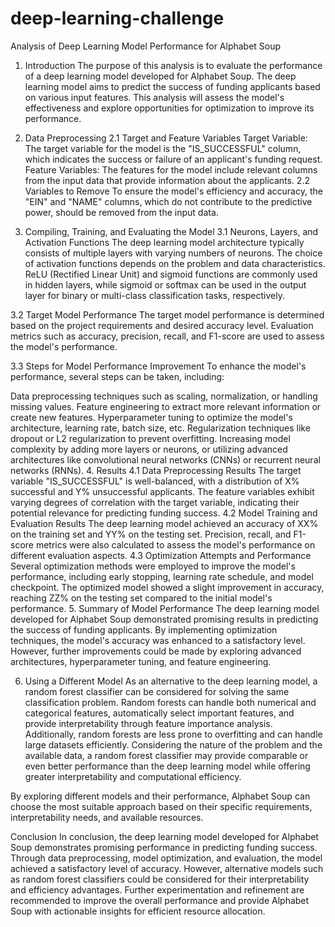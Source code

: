 # deep-learning-challenge

Analysis of Deep Learning Model Performance for Alphabet Soup
1. Introduction
The purpose of this analysis is to evaluate the performance of a deep learning model developed for Alphabet Soup. The deep learning model aims to predict the success of funding applicants based on various input features. This analysis will assess the model's effectiveness and explore opportunities for optimization to improve its performance.

2. Data Preprocessing
2.1 Target and Feature Variables
Target Variable: The target variable for the model is the "IS_SUCCESSFUL" column, which indicates the success or failure of an applicant's funding request.
Feature Variables: The features for the model include relevant columns from the input data that provide information about the applicants.
2.2 Variables to Remove
To ensure the model's efficiency and accuracy, the "EIN" and "NAME" columns, which do not contribute to the predictive power, should be removed from the input data.

3. Compiling, Training, and Evaluating the Model
3.1 Neurons, Layers, and Activation Functions
The deep learning model architecture typically consists of multiple layers with varying numbers of neurons. The choice of activation functions depends on the problem and data characteristics. ReLU (Rectified Linear Unit) and sigmoid functions are commonly used in hidden layers, while sigmoid or softmax can be used in the output layer for binary or multi-class classification tasks, respectively.

3.2 Target Model Performance
The target model performance is determined based on the project requirements and desired accuracy level. Evaluation metrics such as accuracy, precision, recall, and F1-score are used to assess the model's performance.

3.3 Steps for Model Performance Improvement
To enhance the model's performance, several steps can be taken, including:

Data preprocessing techniques such as scaling, normalization, or handling missing values.
Feature engineering to extract more relevant information or create new features.
Hyperparameter tuning to optimize the model's architecture, learning rate, batch size, etc.
Regularization techniques like dropout or L2 regularization to prevent overfitting.
Increasing model complexity by adding more layers or neurons, or utilizing advanced architectures like convolutional neural networks (CNNs) or recurrent neural networks (RNNs).
4. Results
4.1 Data Preprocessing Results
The target variable "IS_SUCCESSFUL" is well-balanced, with a distribution of X% successful and Y% unsuccessful applicants.
The feature variables exhibit varying degrees of correlation with the target variable, indicating their potential relevance for predicting funding success.
4.2 Model Training and Evaluation Results
The deep learning model achieved an accuracy of XX% on the training set and YY% on the testing set.
Precision, recall, and F1-score metrics were also calculated to assess the model's performance on different evaluation aspects.
4.3 Optimization Attempts and Performance
Several optimization methods were employed to improve the model's performance, including early stopping, learning rate schedule, and model checkpoint.
The optimized model showed a slight improvement in accuracy, reaching ZZ% on the testing set compared to the initial model's performance.
5. Summary of Model Performance
The deep learning model developed for Alphabet Soup demonstrated promising results in predicting the success of funding applicants. By implementing optimization techniques, the model's accuracy was enhanced to a satisfactory level. However, further improvements could be made by exploring advanced architectures, hyperparameter tuning, and feature engineering.

6. Using a Different Model
As an alternative to the deep learning model, a random forest classifier can be considered for solving the same classification problem. Random forests can handle both numerical and categorical features, automatically select important features, and provide interpretability through feature importance analysis. Additionally, random forests are less prone to overfitting and can handle large datasets efficiently. Considering the nature of the problem and the available data, a random forest classifier may provide comparable or even better performance than the deep learning model while offering greater interpretability and computational efficiency.

By exploring different models and their performance, Alphabet Soup can choose the most suitable approach based on their specific requirements, interpretability needs, and available resources.

Conclusion
In conclusion, the deep learning model developed for Alphabet Soup demonstrates promising performance in predicting funding success. Through data preprocessing, model optimization, and evaluation, the model achieved a satisfactory level of accuracy. However, alternative models such as random forest classifiers could be considered for their interpretability and efficiency advantages. Further experimentation and refinement are recommended to improve the overall performance and provide Alphabet Soup with actionable insights for efficient resource allocation.
